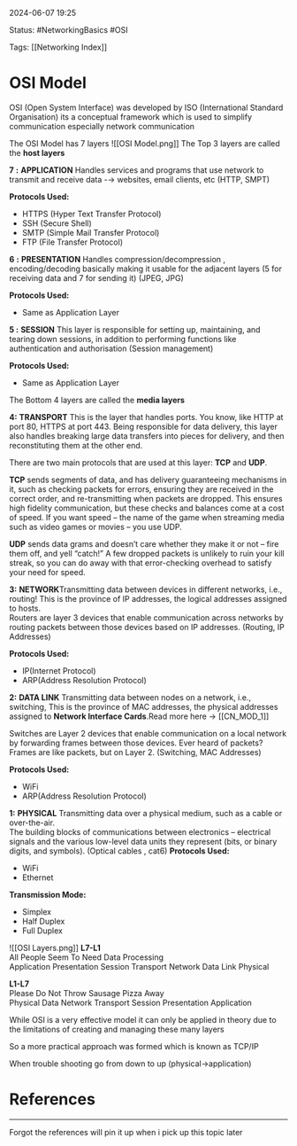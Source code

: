 
2024-06-07 19:25


Status: #NetworkingBasics #OSI

Tags: [[Networking Index]]

# OSI Model

OSI (Open System Interface) was developed by ISO (International Standard Organisation) its a conceptual framework which is used to simplify communication especially network communication  
  
The OSI Model has 7 layers
![[OSI Model.png]]
The Top 3 layers are called the **host layers**  
  
**7** **:** **APPLICATION** Handles services and programs that use network to transmit and receive data -→ websites, email clients, etc (HTTP, SMPT)  

**Protocols Used:**
- HTTPS (Hyper Text Transfer Protocol)
- SSH (Secure Shell)
- SMTP (Simple Mail Transfer Protocol)
- FTP (File Transfer Protocol)
  
**6** **:** **PRESENTATION** Handles compression/decompression , encoding/decoding basically making it usable for the adjacent layers (5 for receiving data and 7 for sending it) (JPEG, JPG)  

**Protocols Used:**
- Same as Application Layer
  
**5 :** **SESSION** This layer is responsible for setting up, maintaining, and tearing down sessions, in addition to performing functions like authentication and authorisation (Session management)   

**Protocols Used:**
- Same as Application Layer
  
The Bottom 4 layers are called the **media layers**  
  
**4:** **TRANSPORT** This is the layer that handles ports. You know, like HTTP at port 80, HTTPS at port 443. Being responsible for data delivery, this layer also handles breaking large data transfers into pieces for delivery, and then reconstituting them at the other end.  
  
There are two main protocols that are used at this layer: **TCP** and **UDP**.  
  
**TCP** sends segments of data, and has delivery guaranteeing mechanisms in it, such as checking packets for errors, ensuring they are received in the correct order, and re-transmitting when packets are dropped. This ensures high fidelity communication, but these checks and balances come at a cost of speed. If you want speed – the name of the game when streaming media such as video games or movies – you use UDP.  
  
**UDP** sends data grams and doesn’t care whether they make it or not – fire them off, and yell “catch!” A few dropped packets is unlikely to ruin your kill streak, so you can do away with that error-checking overhead to satisfy your need for speed.  
  
**3:** **NETWORK**Transmitting data between devices in different networks, i.e., routing! This is the province of IP addresses, the logical addresses assigned to hosts.  
Routers are layer 3 devices that enable communication across networks by routing packets between those devices based on IP addresses. (Routing, IP Addresses)  

**Protocols Used:**
- IP(Internet Protocol)
- ARP(Address Resolution Protocol)
  
**2:** **DATA LINK** Transmitting data between nodes on a network, i.e., switching, This is the province of MAC addresses, the physical addresses assigned to **Network Interface Cards**.Read more here -> [[CN_MOD_1]]  

Switches are Layer 2 devices that enable communication on a local network by forwarding frames between those devices. Ever heard of packets? Frames are like packets, but on Layer 2. (Switching, MAC Addresses)  

**Protocols Used:**
- WiFi
- ARP(Address Resolution Protocol)
  
**1:** **PHYSICAL** Transmitting data over a physical medium, such as a cable or over-the-air.  
The building blocks of communications between electronics – electrical signals and the various low-level data units they represent (bits, or binary digits, and symbols). (Optical cables , cat6)
**Protocols Used:**
- WiFi
- Ethernet

**Transmission Mode:**
- Simplex
- Half Duplex
- Full Duplex

![[OSI Layers.png]]
**L7-L1**  
All People Seem To Need Data Processing  
Application Presentation Session Transport Network Data Link Physical  
  
**L1-L7**  
Please Do Not Throw Sausage Pizza Away  
Physical Data Network Transport Session Presentation Application  
  
  
While OSI is a very effective model it can only be applied in theory due to the limitations of creating and managing these many layers  
  
So a more practical approach was formed which is known as TCP/IP  
  
When trouble shooting go from down to up (physical->application)

# References
---

Forgot the references will pin it up when i pick up this topic later